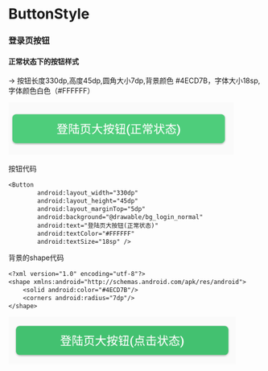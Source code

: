 # ButtonStyle
### 登录页按钮

#### 正常状态下的按钮样式

-> 按钮长度330dp,高度45dp,圆角大小7dp,背景颜色 #4ECD7B，字体大小18sp,字体颜色白色（#FFFFFF）


![image](https://raw.githubusercontent.com/zhenghuiC/ButtonStyle/master/src/main/res/mipmap-xxhdpi/ic_login_normal.png)

按钮代码
```
<Button
        android:layout_width="330dp"
        android:layout_height="45dp"
        android:layout_marginTop="5dp"
        android:background="@drawable/bg_login_normal"
        android:text="登陆页大按钮(正常状态)"
        android:textColor="#FFFFFF"
        android:textSize="18sp" />
```
背景的shape代码

```
<?xml version="1.0" encoding="utf-8"?>
<shape xmlns:android="http://schemas.android.com/apk/res/android">
    <solid android:color="#4ECD7B"/>
    <corners android:radius="7dp"/>
</shape>

```


![image](https://raw.githubusercontent.com/zhenghuiC/ButtonStyle/master/src/main/res/mipmap-xxhdpi/ic_login_press.png)


